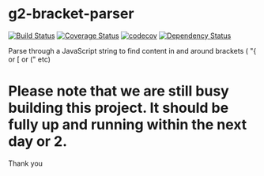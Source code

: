# g2-bracket-parser
[![Build Status](https://travis-ci.org/DaClan008/g2-bracket-parser.svg?branch=master;ts=1)](https://travis-ci.org/DaClan008/g2-bracket-parser)
[![Coverage Status](https://coveralls.io/repos/github/DaClan008/g2-bracket-parser/badge.svg?branch=master;ts=1)](https://coveralls.io/github/DaClan008/g2-bracket-parser?branch=master;ts=1)
[![codecov](https://codecov.io/gh/DaClan008/g2-bracket-parser/branch/master/graph/badge.svg?ts=1)](https://codecov.io/gh/DaClan008/g2-bracket-parser?ts=1)
[![Dependency Status](https://gemnasium.com/badges/github.com/DaClan008/g2-bracket-parser.svg?ts=1)](https://gemnasium.com/github.com/DaClan008/g2-bracket-parser?ts=1)

Parse through a JavaScript string to find content in and around brackets ( "{ or [ or (" etc)

# Please note that we are still busy building this project.  It should be fully up and running within the next day or 2.

Thank you
